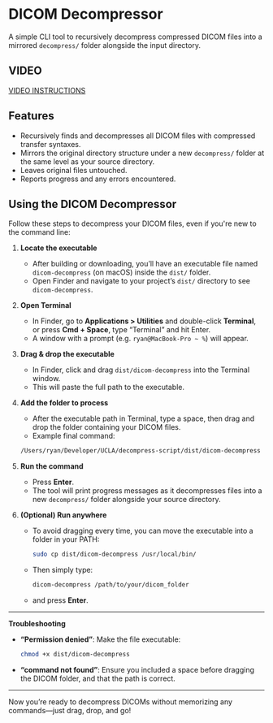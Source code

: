 # DICOM Decompressor

A simple CLI tool to recursively decompress compressed DICOM files into a mirrored `decompress/` folder alongside the input directory.

## VIDEO

[VIDEO INSTRUCTIONS](https://www.loom.com/share/5e212c51b79542d89beb80251265b281)

## Features

- Recursively finds and decompresses all DICOM files with compressed transfer syntaxes.
- Mirrors the original directory structure under a new `decompress/` folder at the same level as your source directory.
- Leaves original files untouched.
- Reports progress and any errors encountered.

## Using the DICOM Decompressor

Follow these steps to decompress your DICOM files, even if you're new to the command line:

1. **Locate the executable**

   - After building or downloading, you’ll have an executable file named `dicom-decompress` (on macOS) inside the `dist/` folder.
   - Open Finder and navigate to your project’s `dist/` directory to see `dicom-decompress`.

2. **Open Terminal**

   - In Finder, go to **Applications > Utilities** and double-click **Terminal**, or press **Cmd + Space**, type “Terminal” and hit Enter.
   - A window with a prompt (e.g. `ryan@MacBook-Pro ~ %`) will appear.

3. **Drag & drop the executable**

   - In Finder, click and drag `dist/dicom-decompress` into the Terminal window.
   - This will paste the full path to the executable.

4. **Add the folder to process**

   - After the executable path in Terminal, type a space, then drag and drop the folder containing your DICOM files.
   - Example final command:

   ```bash
   /Users/ryan/Developer/UCLA/decompress-script/dist/dicom-decompress /Users/ryan/Downloads/nitro
   ```

5. **Run the command**

   - Press **Enter**.
   - The tool will print progress messages as it decompresses files into a new `decompress/` folder alongside your source directory.

6. **(Optional) Run anywhere**
   - To avoid dragging every time, you can move the executable into a folder in your PATH:
     ```bash
     sudo cp dist/dicom-decompress /usr/local/bin/
     ```
   - Then simply type:
     ```bash
     dicom-decompress /path/to/your/dicom_folder
     ```
   - and press **Enter**.

---

**Troubleshooting**

- **“Permission denied”**: Make the file executable:
  ```bash
  chmod +x dist/dicom-decompress
  ```
- **“command not found”**: Ensure you included a space before dragging the DICOM folder, and that the path is correct.

---

Now you’re ready to decompress DICOMs without memorizing any commands—just drag, drop, and go!
